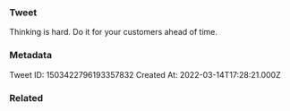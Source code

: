 ### Tweet
Thinking is hard. Do it for your customers ahead of time.

### Metadata
Tweet ID: 1503422796193357832
Created At: 2022-03-14T17:28:21.000Z

### Related

